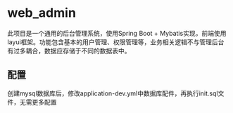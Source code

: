 # web_admin
此项目是一个通用的后台管理系统，使用Spring Boot + Mybatis实现，前端使用layui框架。功能包含基本的用户管理、权限管理等，业务相关逻辑不与管理后台有过多耦合，数据应存储于不同的数据表中。

## 配置
创建mysql数据库后，修改application-dev.yml中数据库配件，再执行init.sql文件，无需更多配置
